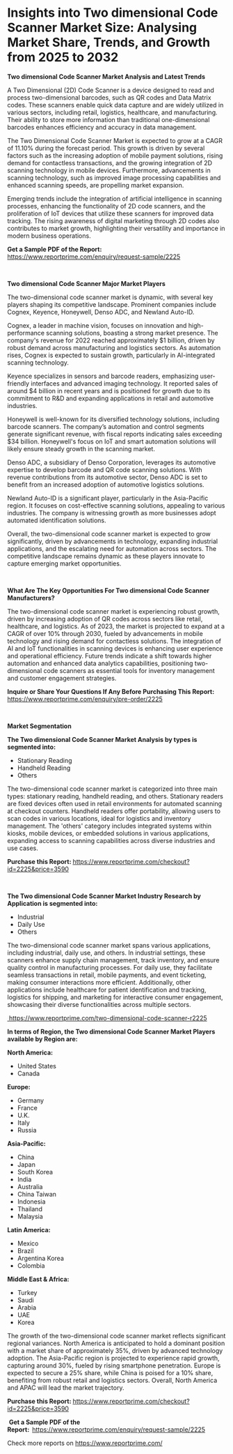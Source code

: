 <p><h1>Insights into Two dimensional Code Scanner Market Size: Analysing Market Share, Trends, and Growth from 2025 to 2032</h1></p><p><strong>Two dimensional Code Scanner Market Analysis and Latest Trends</strong></p>
<p><p>A Two Dimensional (2D) Code Scanner is a device designed to read and process two-dimensional barcodes, such as QR codes and Data Matrix codes. These scanners enable quick data capture and are widely utilized in various sectors, including retail, logistics, healthcare, and manufacturing. Their ability to store more information than traditional one-dimensional barcodes enhances efficiency and accuracy in data management.</p><p>The Two Dimensional Code Scanner Market is expected to grow at a CAGR of 11.10% during the forecast period. This growth is driven by several factors such as the increasing adoption of mobile payment solutions, rising demand for contactless transactions, and the growing integration of 2D scanning technology in mobile devices. Furthermore, advancements in scanning technology, such as improved image processing capabilities and enhanced scanning speeds, are propelling market expansion.</p><p>Emerging trends include the integration of artificial intelligence in scanning processes, enhancing the functionality of 2D code scanners, and the proliferation of IoT devices that utilize these scanners for improved data tracking. The rising awareness of digital marketing through 2D codes also contributes to market growth, highlighting their versatility and importance in modern business operations.</p></p>
<p><strong>Get a Sample PDF of the Report:&nbsp;</strong> <a href="https://www.reportprime.com/enquiry/request-sample/2225?utm_campaign=3167&utm_medium=2&utm_source=Github&utm_content=ia&utm_term=18032025&utm_id=two-dimensional-code-scanner">https://www.reportprime.com/enquiry/request-sample/2225</a></p>
<p>&nbsp;</p>
<p><strong>Two dimensional Code Scanner Major Market Players</strong></p>
<p><p>The two-dimensional code scanner market is dynamic, with several key players shaping its competitive landscape. Prominent companies include Cognex, Keyence, Honeywell, Denso ADC, and Newland Auto-ID.</p><p>Cognex, a leader in machine vision, focuses on innovation and high-performance scanning solutions, boasting a strong market presence. The company's revenue for 2022 reached approximately $1 billion, driven by robust demand across manufacturing and logistics sectors. As automation rises, Cognex is expected to sustain growth, particularly in AI-integrated scanning technology.</p><p>Keyence specializes in sensors and barcode readers, emphasizing user-friendly interfaces and advanced imaging technology. It reported sales of around $4 billion in recent years and is positioned for growth due to its commitment to R&D and expanding applications in retail and automotive industries.</p><p>Honeywell is well-known for its diversified technology solutions, including barcode scanners. The company’s automation and control segments generate significant revenue, with fiscal reports indicating sales exceeding $34 billion. Honeywell's focus on IoT and smart automation solutions will likely ensure steady growth in the scanning market.</p><p>Denso ADC, a subsidiary of Denso Corporation, leverages its automotive expertise to develop barcode and QR code scanning solutions. With revenue contributions from its automotive sector, Denso ADC is set to benefit from an increased adoption of automotive logistics solutions.</p><p>Newland Auto-ID is a significant player, particularly in the Asia-Pacific region. It focuses on cost-effective scanning solutions, appealing to various industries. The company is witnessing growth as more businesses adopt automated identification solutions.</p><p>Overall, the two-dimensional code scanner market is expected to grow significantly, driven by advancements in technology, expanding industrial applications, and the escalating need for automation across sectors. The competitive landscape remains dynamic as these players innovate to capture emerging market opportunities.</p></p>
<p>&nbsp;</p>
<p><strong>What Are The Key Opportunities For Two dimensional Code Scanner Manufacturers?</strong></p>
<p><p>The two-dimensional code scanner market is experiencing robust growth, driven by increasing adoption of QR codes across sectors like retail, healthcare, and logistics. As of 2023, the market is projected to expand at a CAGR of over 10% through 2030, fueled by advancements in mobile technology and rising demand for contactless solutions. The integration of AI and IoT functionalities in scanning devices is enhancing user experience and operational efficiency. Future trends indicate a shift towards higher automation and enhanced data analytics capabilities, positioning two-dimensional code scanners as essential tools for inventory management and customer engagement strategies.</p></p>
<p><strong>Inquire or Share Your Questions If Any Before Purchasing This Report:</strong> <a href="https://www.reportprime.com/enquiry/pre-order/2225?utm_campaign=3167&utm_medium=2&utm_source=Github&utm_content=ia&utm_term=18032025&utm_id=two-dimensional-code-scanner">https://www.reportprime.com/enquiry/pre-order/2225</a></p>
<p>&nbsp;</p>
<p><strong>Market Segmentation</strong></p>
<p><strong>The Two dimensional Code Scanner Market Analysis by types is segmented into:</strong></p>
<p><ul><li>Stationary Reading</li><li>Handheld Reading</li><li>Others</li></ul></p>
<p><p>The two-dimensional code scanner market is categorized into three main types: stationary reading, handheld reading, and others. Stationary readers are fixed devices often used in retail environments for automated scanning at checkout counters. Handheld readers offer portability, allowing users to scan codes in various locations, ideal for logistics and inventory management. The 'others' category includes integrated systems within kiosks, mobile devices, or embedded solutions in various applications, expanding access to scanning capabilities across diverse industries and use cases.</p></p>
<p><strong>Purchase this Report:&nbsp;</strong><a href="https://www.reportprime.com/checkout?id=2225&price=3590&utm_campaign=3167&utm_medium=2&utm_source=Github&utm_content=ia&utm_term=18032025&utm_id=two-dimensional-code-scanner">https://www.reportprime.com/checkout?id=2225&price=3590</a></p>
<p>&nbsp;</p>
<p><strong>The Two dimensional Code Scanner Market Industry Research by Application is segmented into:</strong></p>
<p><ul><li>Industrial</li><li>Daily Use</li><li>Others</li></ul></p>
<p><p>The two-dimensional code scanner market spans various applications, including industrial, daily use, and others. In industrial settings, these scanners enhance supply chain management, track inventory, and ensure quality control in manufacturing processes. For daily use, they facilitate seamless transactions in retail, mobile payments, and event ticketing, making consumer interactions more efficient. Additionally, other applications include healthcare for patient identification and tracking, logistics for shipping, and marketing for interactive consumer engagement, showcasing their diverse functionalities across multiple sectors.</p></p>
<p><a href="https://www.reportprime.com/two-dimensional-code-scanner-r2225?utm_campaign=3167&utm_medium=2&utm_source=Github&utm_content=ia&utm_term=18032025&utm_id=two-dimensional-code-scanner">&nbsp;https://www.reportprime.com/two-dimensional-code-scanner-r2225</a></p>
<p><strong>In terms of Region, the Two dimensional Code Scanner Market Players available by Region are:</strong></p>
<p>
    <p> <strong> North America: </strong>
        <ul>
            <li>United States</li>
            <li>Canada</li>
        </ul>
        </p> 
    <p> <strong> Europe: </strong>
        <ul>
            <li>Germany</li>
            <li>France</li>
            <li>U.K.</li>
            <li>Italy</li>
            <li>Russia</li>
        </ul>
        </p> 
    <p> <strong> Asia-Pacific: </strong>
        <ul>
            <li>China</li>
            <li>Japan</li>
            <li>South Korea</li>
            <li>India</li>
            <li>Australia</li>
            <li>China Taiwan</li>
            <li>Indonesia</li>
            <li>Thailand</li>
            <li>Malaysia</li>
        </ul>
        </p> 
    <p> <strong> Latin America: </strong>
        <ul>
            <li>Mexico</li>
            <li>Brazil</li>
            <li>Argentina Korea</li>
            <li>Colombia</li>
        </ul>
        </p> 
    <p> <strong> Middle East & Africa: </strong>
        <ul>
            <li>Turkey</li>
            <li>Saudi</li>
            <li>Arabia</li>
            <li>UAE</li>
            <li>Korea</li>
        </ul>
    </p>
    </p>
<p><p>The growth of the two-dimensional code scanner market reflects significant regional variances. North America is anticipated to hold a dominant position with a market share of approximately 35%, driven by advanced technology adoption. The Asia-Pacific region is projected to experience rapid growth, capturing around 30%, fueled by rising smartphone penetration. Europe is expected to secure a 25% share, while China is poised for a 10% share, benefiting from robust retail and logistics sectors. Overall, North America and APAC will lead the market trajectory.</p></p>
<p><strong>Purchase this Report: </strong><a href="https://www.reportprime.com/checkout?id=2225&price=3590&utm_campaign=3167&utm_medium=2&utm_source=Github&utm_content=ia&utm_term=18032025&utm_id=two-dimensional-code-scanner">https://www.reportprime.com/checkout?id=2225&price=3590</a></p>
<p>&nbsp;<strong>Get a Sample PDF of the Report:&nbsp;&nbsp;</strong><a href="https://www.reportprime.com/enquiry/request-sample/2225?utm_campaign=3167&utm_medium=2&utm_source=Github&utm_content=ia&utm_term=18032025&utm_id=two-dimensional-code-scanner">https://www.reportprime.com/enquiry/request-sample/2225</a></p>
<p><strong></strong></p>
<p>Check more reports on <a href="https://www.reportprime.com/?utm_campaign=3167&utm_medium=2&utm_source=Github&utm_content=ia&utm_term=18032025&utm_id=two-dimensional-code-scanner">https://www.reportprime.com/</a></p>
